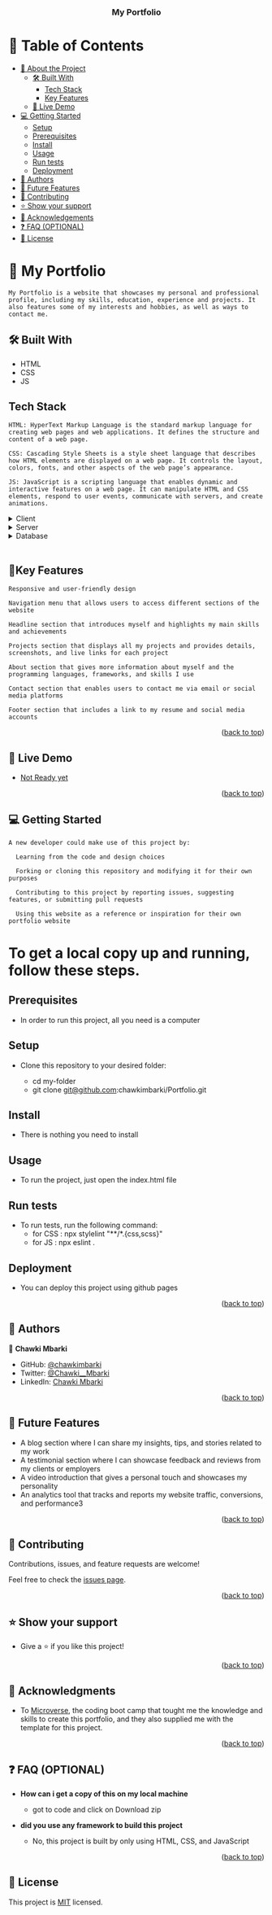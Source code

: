 <a id="readme-top"></a>

<div align="center">
  <h3><b>My Portfolio</b></h3>
</div>

# 📗 Table of Contents

- [📖 About the Project](#about-project)
  - [🛠 Built With](#built-with)
    - [Tech Stack](#tech-stack)
    - [Key Features](#key-features)
  - [🚀 Live Demo](#live-demo)
- [💻 Getting Started](#getting-started)
  - [Setup](#setup)
  - [Prerequisites](#prerequisites)
  - [Install](#install)
  - [Usage](#usage)
  - [Run tests](#run-tests)
  - [Deployment](#triangular_flag_on_post-deployment)
- [👥 Authors](#authors)
- [🔭 Future Features](#future-features)
- [🤝 Contributing](#contributing)
- [⭐️ Show your support](#support)
- [🙏 Acknowledgements](#acknowledgements)
- [❓ FAQ (OPTIONAL)](#faq)
- [📝 License](#license)

# 📖 My Portfolio <a id="about-project"></a>

    My Portfolio is a website that showcases my personal and professional profile, including my skills, education, experience and projects. It also features some of my interests and hobbies, as well as ways to contact me.

## 🛠 Built With <a id="built-with"></a>

- HTML
- CSS
- JS

## Tech Stack <a id="tech-stack"></a>

    HTML: HyperText Markup Language is the standard markup language for creating web pages and web applications. It defines the structure and content of a web page.

    CSS: Cascading Style Sheets is a style sheet language that describes how HTML elements are displayed on a web page. It controls the layout, colors, fonts, and other aspects of the web page’s appearance.

    JS: JavaScript is a scripting language that enables dynamic and interactive features on a web page. It can manipulate HTML and CSS elements, respond to user events, communicate with servers, and create animations.

<details>
  <summary>Client</summary>
  <ul>
    <li><a>None</a></li>
  </ul>
</details>

<details>
  <summary>Server</summary>
  <ul>
    <li><a>None</a></li>
  </ul>
</details>

<details>
<summary>Database</summary>
  <ul>
    <li><a>None</a></li>
  </ul>
</details>

<!-- Features -->
<br>

## 🔑Key Features <a id="key-features"></a>

    Responsive and user-friendly design

    Navigation menu that allows users to access different sections of the website

    Headline section that introduces myself and highlights my main skills and achievements

    Projects section that displays all my projects and provides details, screenshots, and live links for each project

    About section that gives more information about myself and the programming languages, frameworks, and skills I use

    Contact section that enables users to contact me via email or social media platforms

    Footer section that includes a link to my resume and social media accounts

<p align="right">(<a href="#readme-top">back to top</a>)</p>

<!-- LIVE DEMO -->

## 🚀 Live Demo <a id="live-demo"></a>

- [Not Ready yet](#)

<p align="right">(<a href="#readme-top">back to top</a>)</p>

<!-- GETTING STARTED -->

## 💻 Getting Started <a id="getting-started"></a>

    A new developer could make use of this project by:

      Learning from the code and design choices

      Forking or cloning this repository and modifying it for their own purposes

      Contributing to this project by reporting issues, suggesting features, or submitting pull requests

      Using this website as a reference or inspiration for their own portfolio website

# To get a local copy up and running, follow these steps.

## Prerequisites

- In order to run this project, all you need is a computer


## Setup

- Clone this repository to your desired folder:

  - cd my-folder
  - git clone git@github.com:chawkimbarki/Portfolio.git

## Install

- There is nothing you need to install

## Usage

- To run the project, just open the index.html file

## Run tests

- To run tests, run the following command:
  - for CSS : npx stylelint "**/*.{css,scss}"
  - for JS : npx eslint .

## Deployment

- You can deploy this project using github pages


<p align="right">(<a href="#readme-top">back to top</a>)</p>

<!-- AUTHORS -->

## 👥 Authors <a id="authors"></a>



👤 **Chawki Mbarki**

- GitHub: [@chawkimbarki](https://github.com/chawkimbarki)
- Twitter: [@Chawki__Mbarki](https://twitter.com/Chawki__Mbarki)
- LinkedIn: [Chawki Mbarki](https://www.linkedin.com/in/chawki-mbarki-a77546202/)

<p align="right">(<a href="#readme-top">back to top</a>)</p>

<!-- FUTURE FEATURES -->

## 🔭 Future Features <a id="future-features"></a>

- A blog section where I can share my insights, tips, and stories related to my work
- A testimonial section where I can showcase feedback and reviews from my clients or employers
- A video introduction that gives a personal touch and showcases my personality
- An analytics tool that tracks and reports my website traffic, conversions, and performance3

<p align="right">(<a href="#readme-top">back to top</a>)</p>

<!-- CONTRIBUTING -->

## 🤝 Contributing <a id="contributing"></a>

Contributions, issues, and feature requests are welcome!

Feel free to check the [issues page](https://github.com/chawkimbarki/Portfolio/issues).

<p align="right">(<a href="#readme-top">back to top</a>)</p>

<!-- SUPPORT -->

## ⭐️ Show your support <a id="support"></a>
- Give a ⭐️ if you like this project!

<p align="right">(<a href="#readme-top">back to top</a>)</p>

<!-- ACKNOWLEDGEMENTS -->

## 🙏 Acknowledgments <a id="acknowledgements"></a>

- To [Microverse](https://www.microverse.org/), the coding boot camp that tought me the knowledge and skills to create this portfolio, and they also supplied me with the template for this project.

<p align="right">(<a href="#readme-top">back to top</a>)</p>

<!-- FAQ (optional) -->

## ❓ FAQ (OPTIONAL) <a id="faq"></a>

- **How can i get a copy of this on my local machine**

  - got to code and click on Download zip

- **did you use any framework to build this project**

  - No, this project is built by only using HTML, CSS, and JavaScript

<p align="right">(<a href="#readme-top">back to top</a>)</p>

<!-- LICENSE -->

## 📝 License <a id="license"></a>

This project is [MIT](./LICENSE) licensed.